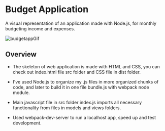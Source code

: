 # Budget Application

A visual representation of an application made with Node.js, for monthly budgeting income and expenses.

![budgetappGif](https://user-images.githubusercontent.com/59142427/97353972-03549280-1895-11eb-98d3-6c93327642d6.gif)

## Overview

* The skeleton of web application is made with HTML and CSS, you can check out index.html file src folder and CSS file in dist folder.

* I've used Node.js to organize my .js files in more organized chunks of code, and later to build it in one file bundle.js with webpack node module.

* Main javascript file in src folder index.js imports all necessary functionality from files in models and views folders.

* Used webpack-dev-server to run a localhost app, speed up and test development.
